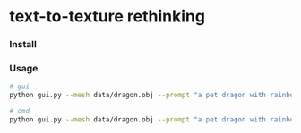 # text-to-texture rethinking

### Install



### Usage
```bash
# gui
python gui.py --mesh data/dragon.obj --prompt "a pet dragon with rainbow patterns"

# cmd
python gui.py --mesh data/dragon.obj --prompt "a pet dragon with rainbow patterns" --wogui
```